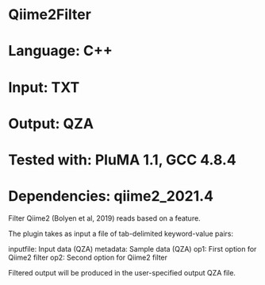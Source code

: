 # Qiime2Filter
# Language: C++
# Input: TXT
# Output: QZA
# Tested with: PluMA 1.1, GCC 4.8.4
# Dependencies: qiime2_2021.4

Filter Qiime2 (Bolyen et al, 2019) reads based on a feature.

The plugin takes as input a file of tab-delimited keyword-value pairs:

inputfile: Input data (QZA)
metadata: Sample data (QZA)
op1: First option for Qiime2 filter
op2: Second option for Qiime2 filter

Filtered output will be produced in the user-specified output QZA file.
